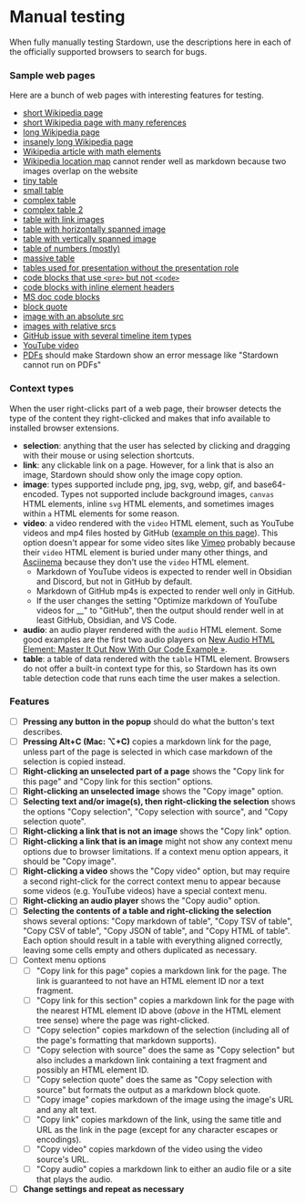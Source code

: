 # Manual testing

When fully manually testing Stardown, use the descriptions here in each of the officially supported browsers to search for bugs.

### Sample web pages

Here are a bunch of web pages with interesting features for testing.

- [short Wikipedia page](https://en.wikipedia.org/wiki/Harjant_Gill)
- [short Wikipedia page with many references](https://en.wikipedia.org/wiki/Shanti_Kumar_Morarjee)
- [long Wikipedia page](https://en.wikipedia.org/wiki/Cold_War)
- [insanely long Wikipedia page](https://en.wikipedia.org/wiki/Scythians)
- [Wikipedia article with math elements](https://en.wikipedia.org/wiki/Kinematics)
- [Wikipedia location map](https://en.wikipedia.org/wiki/Bush_Kill_%28Pepacton_Reservoir_tributary%29) cannot render well as markdown because two images overlap on the website
- [tiny table](https://www.markdownguide.org/extended-syntax/#tables)
- [small table](https://developer.mozilla.org/en-US/docs/Learn/HTML/Tables/Advanced#tables_for_visually_impaired_users)
- [complex table](https://en.wikipedia.org/wiki/English_modal_auxiliary_verbs#Modal_auxiliary_verbs_distinguished_grammatically)
- [complex table 2](https://en.wikipedia.org/wiki/Dear_Evan_Hansen#Original_West_End_production)
- [table with link images](https://en.wikipedia.org/wiki/1926_World_Table_Tennis_Championships)
- [table with horizontally spanned image](https://en.wikipedia.org/wiki/Toshimi_Kitazawa)
- [table with vertically spanned image](https://en.wikipedia.org/wiki/Gabiadji)
- [table of numbers (mostly)](https://finance.yahoo.com/quote/%5EGSPC/history/)
- [massive table](https://www.worldometers.info/world-population/population-by-country/)
- [tables used for presentation without the presentation role](https://news.ycombinator.com/)
- [code blocks that use `<pre>` but not `<code>`](https://www.cnblogs.com/unity2018/p/8492463.html)
- [code blocks with inline element headers](https://developer.mozilla.org/en-US/docs/Learn/HTML/Tables/Advanced#the_scope_attribute)
- [MS doc code blocks](https://devblogs.microsoft.com/dotnet/csharp-13-explore-preview-features/)
- [block quote](https://markdownguide.offshoot.io/basic-syntax/#blockquotes-1)
- [image with an absolute src](https://betterexplained.com/articles/math-empathy/#post-6251:~:text=Math%20Empathy%20Checklist,different%20mental%20checklist.)
- [images with relative srcs](https://textbundle.org/)
- [GitHub issue with several timeline item types](https://github.com/Stardown-app/Stardown/issues/44)
- [YouTube video](https://www.youtube.com/watch?v=jfKfPfyJRdk)
- [PDFs](https://haslab.github.io/SAFER/scp21.pdf) should make Stardown show an error message like "Stardown cannot run on PDFs"

### Context types

When the user right-clicks part of a web page, their browser detects the type of the content they right-clicked and makes that info available to installed browser extensions.

- **selection**: anything that the user has selected by clicking and dragging with their mouse or using selection shortcuts.
- **link**: any clickable link on a page. However, for a link that is also an image, Stardown should show only the image copy option.
- **image**: types supported include png, jpg, svg, webp, gif, and base64-encoded. Types not supported include background images, `canvas` HTML elements, inline `svg` HTML elements, and sometimes images within `a` HTML elements for some reason.
- **video**: a video rendered with the `video` HTML element, such as YouTube videos and mp4 files hosted by GitHub ([example on this page](https://github.com/wheelercj/zq)). This option doesn't appear for some video sites like [Vimeo](https://player.vimeo.com/video/55073825) probably because their `video` HTML element is buried under many other things, and [Asciinema](https://asciinema.org/) because they don't use the `video` HTML element.
  - Markdown of YouTube videos is expected to render well in Obsidian and Discord, but not in GitHub by default.
  - Markdown of GitHub mp4s is expected to render well only in GitHub.
  - If the user changes the setting "Optimize markdown of YouTube videos for __" to "GitHub", then the output should render well in at least GitHub, Obsidian, and VS Code.
- **audio**: an audio player rendered with the `audio` HTML element. Some good examples are the first two audio players on [New Audio HTML Element: Master It Out Now With Our Code Example »](https://html.com/tags/audio/).
- **table**: a table of data rendered with the `table` HTML element. Browsers do not offer a built-in context type for this, so Stardown has its own table detection code that runs each time the user makes a selection.

### Features

- [ ] **Pressing any button in the popup** should do what the button's text describes.
- [ ] **Pressing Alt+C (Mac: ⌥+C)** copies a markdown link for the page, unless part of the page is selected in which case markdown of the selection is copied instead.
- [ ] **Right-clicking an unselected part of a page** shows the "Copy link for this page" and "Copy link for this section" options.
- [ ] **Right-clicking an unselected image** shows the "Copy image" option.
- [ ] **Selecting text and/or image(s), then right-clicking the selection** shows the options "Copy selection", "Copy selection with source", and "Copy selection quote".
- [ ] **Right-clicking a link that is not an image** shows the "Copy link" option.
- [ ] **Right-clicking a link that is an image** might not show any context menu options due to browser limitations. If a context menu option appears, it should be "Copy image".
- [ ] **Right-clicking a video** shows the "Copy video" option, but may require a second right-click for the correct context menu to appear because some videos (e.g. YouTube videos) have a special context menu.
- [ ] **Right-clicking an audio player** shows the "Copy audio" option.
- [ ] **Selecting the contents of a table and right-clicking the selection** shows several options: "Copy markdown of table", "Copy TSV of table", "Copy CSV of table", "Copy JSON of table", and "Copy HTML of table". Each option should result in a table with everything aligned correctly, leaving some cells empty and others duplicated as necessary.
- [ ] Context menu options
  - [ ] "Copy link for this page" copies a markdown link for the page. The link is guaranteed to not have an HTML element ID nor a text fragment.
  - [ ] "Copy link for this section" copies a markdown link for the page with the nearest HTML element ID above (*above* in the HTML element tree sense) where the page was right-clicked.
  - [ ] "Copy selection" copies markdown of the selection (including all of the page's formatting that markdown supports).
  - [ ] "Copy selection with source" does the same as "Copy selection" but also includes a markdown link containing a text fragment and possibly an HTML element ID.
  - [ ] "Copy selection quote" does the same as "Copy selection with source" but formats the output as a markdown block quote.
  - [ ] "Copy image" copies markdown of the image using the image's URL and any alt text.
  - [ ] "Copy link" copies markdown of the link, using the same title and URL as the link in the page (except for any character escapes or encodings).
  - [ ] "Copy video" copies markdown of the video using the video source's URL.
  - [ ] "Copy audio" copies a markdown link to either an audio file or a site that plays the audio.
- [ ] **Change settings and repeat as necessary**
